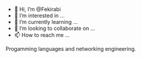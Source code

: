 - 👋 Hi, I’m @Fekirabi
- 👀 I’m interested in ...
- 🌱 I’m currently learning ...
- 💞️ I’m looking to collaborate on ...
- 📫 How to reach me ...

<!---
Fekirabi/Fekirabi is a ✨ special ✨ repository because its `README.md` (this file) appears on your GitHub profile.
You can click the Preview link to take a look at your changes.
--->
Progamming languages and networking engineering.
